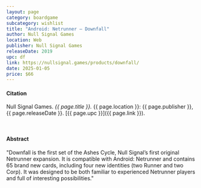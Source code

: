 ```yaml
---
layout: page
category: boardgame
subcategory: wishlist
title: "Android: Netrunner – Downfall"
author: Null Signal Games
location: Web
publisher: Null Signal Games
releaseDate: 2019
upc: df
link: https://nullsignal.games/products/downfall/
date: 2025-01-05
price: $66
---
```


#### Citation

Null Signal Games. *{{ page.title }}.* {{ page.location }}: {{ page.publisher }}, {{ page.releaseDate }}. [{{ page.upc }}]({{ page.link }}).

<br>


#### Abstract

"Downfall is the first set of the Ashes Cycle, Null Signal’s first original Netrunner expansion. It is compatible with Android: Netrunner and contains 65 brand new cards, including four new identities (two Runner and two Corp). It was designed to be both familiar to experienced Netrunner players and full of interesting possibilities."
